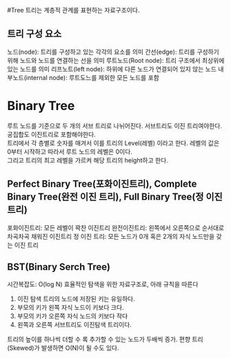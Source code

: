 #Tree
트리는 계층적 관계를 표현하는 자료구조이다.

## 트리 구성 요소

노드(node): 트리를 구성하고 있는 각각의 요소를 의미
간선(edge): 트리를 구성하기 위해 노드와 노드를 연결하는 선을 의미
루트노드(Root node): 트리 구조에서 최상위에 있는 노드를 의미
리프노트(left node): 하위에 다른 노드가 연결되어 있지 않는 노드
내부노드(internal node): 루트도느를 제외한 모든 노드를 포함

# Binary Tree

루트 노드를 기준으로 두 개의 서브 트리로 나뉘어진다. 서브트리도 이진 트리여야한다.
공집합도 이진트리로 포함해야한다.  
트리에서 각 층별로 숫자를 매겨서 이를 트리의 Level(레벨) 이라고 한다. 레벨의 값은 0부터 시작하고 따라서 루트 노드의 레벨은 0이다.  
그리고 트리의 최고 레벨을 가르켜 해당 트리의 height하고 한다.

## Perfect Binary Tree(포화이진트리), Complete Binary Tree(완전 이진 트리), Full Binary Tree(정 이진트리)

포화이진트리: 모든 레벨이 꽉찬 이진트리
완전이진트리: 왼쪽에서 오른쪽으로 순서대로 차곡차곡 채워진 이진트리
정 이진 트리: 모든 노드가 0개 혹은 2개의 자식 노드만을 갖는 이진 트리

## BST(Binary Serch Tree)

시간복잡도: O(log N)
효율적인 탐색을 위한 자료구조로, 아래 규칙을 따른다

1. 이진 탐색 트리의 노드에 저장된 키는 유일하다.
2. 부모의 키가 왼쪽 자식 노드이 키보다 크다.
3. 부모의 키가 오른쪽 자식 노드의 키보다 작다
4. 왼쪽과 오른쪽 서브트리도 이진탐색 트리이다.

트리의 높이를 하나씩 더할 수 록 추가할 수 있는 노드가 두배씩 증가.
편향 트리(Skewed)가 발생하면 O(N)이 될 수도 있다.

